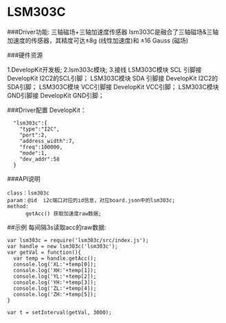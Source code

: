 # LSM303C

###Driver功能: 三轴磁场+三轴加速度传感器
lsm303C是融合了三轴磁场&三轴加速度的传感器，其精度可达±8g (线性加速度)和 ±16 Gauss (磁场)


###硬件资源

1.DevelopKit开发板;
2.lsm303c模块;
3.接线
LSM303C模块 SCL 引脚接 DevelopKit I2C2的SCL引脚；
LSM303C模块 SDA 引脚接 DevelopKit I2C2的SDA引脚；
LSM303C模块 VCC引脚接 DevelopKit VCC引脚；
LSM303C模块 GND引脚接 DevelopKit GND引脚；



###Driver配置
DevelopKit：

```
  "lsm303c":{
    "type":"I2C",
    "port":2,
    "address_width":7,
    "freq":100000,
    "mode":1,
    "dev_addr":58
  }
```


###API说明
```
class：lsm303c
param：@id  i2c端口对应的id信息，对应board.json中的lsm303c;
method:
      getAcc() 获取加速度raw数据;

```

##示例
每间隔3s读取acc的raw数据:

```
var lsm303c = require('lsm303c/src/index.js');
var handle = new lsm303c('lsm303c');
var getVal = function(){
  var temp = handle.getAcc();
  console.log('XL:'+temp[0]);
  console.log('XH:'+temp[1]);
  console.log('YL:'+temp[2]);
  console.log('YH:'+temp[3]);
  console.log('ZL:'+temp[4]);
  console.log('ZH:'+temp[5]);
}

var t = setInterval(getVal, 3000);

```





